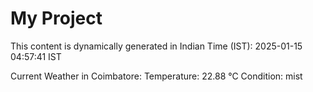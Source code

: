 # My Project

This content is dynamically generated in Indian Time (IST): 2025-01-15 04:57:41 IST


Current Weather in Coimbatore:
Temperature: 22.88 °C
Condition: mist
